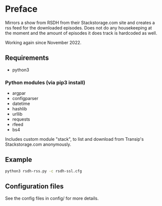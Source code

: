 # Preface

Mirrors a show from RSDH from their Stackstorage.com site and creates a rss feed for the downloaded episodes.
Does not do any housekeeping at the moment and the amount of episodes it does track is hardcoded as well.

Working again since November 2022.

## Requirements

- python3

### Python modules (via pip3 install)

- argpar
- configparser
- datetime
- hashlib
- urllib
- requests
- rfeed
- bs4

Includes custom module "stack", to list and download from Transip's Stackstorage.com anonymously.

## Example

```bash
python3 rsdh-rss.py -c rsdh-ssl.cfg
```

## Configuration files

See the config files in config/ for more details.

